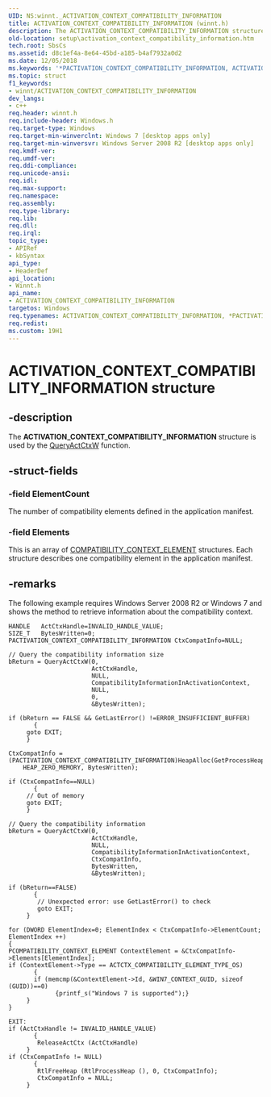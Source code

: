 ```yaml
---
UID: NS:winnt._ACTIVATION_CONTEXT_COMPATIBILITY_INFORMATION
title: ACTIVATION_CONTEXT_COMPATIBILITY_INFORMATION (winnt.h)
description: The ACTIVATION_CONTEXT_COMPATIBILITY_INFORMATION structure is used by the QueryActCtxW function.
old-location: setup\activation_context_compatibility_information.htm
tech.root: SbsCs
ms.assetid: d8c1ef4a-8e64-45bd-a185-b4af7932a0d2
ms.date: 12/05/2018
ms.keywords: '*PACTIVATION_CONTEXT_COMPATIBILITY_INFORMATION, ACTIVATION_CONTEXT_COMPATIBILITY_INFORMATION, ACTIVATION_CONTEXT_COMPATIBILITY_INFORMATION structure [Setup API], PACTIVATION_CONTEXT_COMPATIBILITY_INFORMATION, PACTIVATION_CONTEXT_COMPATIBILITY_INFORMATION structure pointer [Setup API], _ACTIVATION_CONTEXT_COMPATIBILITY_INFORMATION, setup.activation_context_compatibility_information, winnt/ACTIVATION_CONTEXT_COMPATIBILITY_INFORMATION, winnt/PACTIVATION_CONTEXT_COMPATIBILITY_INFORMATION'
ms.topic: struct
f1_keywords:
- winnt/ACTIVATION_CONTEXT_COMPATIBILITY_INFORMATION
dev_langs:
- c++
req.header: winnt.h
req.include-header: Windows.h
req.target-type: Windows
req.target-min-winverclnt: Windows 7 [desktop apps only]
req.target-min-winversvr: Windows Server 2008 R2 [desktop apps only]
req.kmdf-ver: 
req.umdf-ver: 
req.ddi-compliance: 
req.unicode-ansi: 
req.idl: 
req.max-support: 
req.namespace: 
req.assembly: 
req.type-library: 
req.lib: 
req.dll: 
req.irql: 
topic_type:
- APIRef
- kbSyntax
api_type:
- HeaderDef
api_location:
- Winnt.h
api_name:
- ACTIVATION_CONTEXT_COMPATIBILITY_INFORMATION
targetos: Windows
req.typenames: ACTIVATION_CONTEXT_COMPATIBILITY_INFORMATION, *PACTIVATION_CONTEXT_COMPATIBILITY_INFORMATION
req.redist: 
ms.custom: 19H1
---
```


# ACTIVATION_CONTEXT_COMPATIBILITY_INFORMATION structure


## -description


The <b>ACTIVATION_CONTEXT_COMPATIBILITY_INFORMATION</b> structure is used by the <a href="https://docs.microsoft.com/windows/desktop/api/winbase/nf-winbase-queryactctxw">QueryActCtxW</a> function.



## -struct-fields




### -field ElementCount

The number of compatibility elements defined in the application manifest.


### -field Elements

This is an array of <a href="https://docs.microsoft.com/windows/desktop/api/winnt/ns-winnt-compatibility_context_element">COMPATIBILITY_CONTEXT_ELEMENT</a> structures. Each structure describes one compatibility element in the application manifest.


## -remarks



The following example requires Windows Server 2008 R2 or Windows 7 and shows the method to retrieve information about the compatibility context.

<pre class="syntax" xml:space="preserve"><code>HANDLE   ActCtxHandle=INVALID_HANDLE_VALUE;
SIZE_T   BytesWritten=0;
PACTIVATION_CONTEXT_COMPATIBILITY_INFORMATION CtxCompatInfo=NULL;

// Query the compatibility information size
bReturn = QueryActCtxW(0, 
                       ActCtxHandle,
                       NULL,
                       CompatibilityInformationInActivationContext,
                       NULL,
                       0,
                       &amp;BytesWritten);

if (bReturn == FALSE &amp;&amp; GetLastError() !=ERROR_INSUFFICIENT_BUFFER)
       {
	 goto EXIT;
	 }
	 
CtxCompatInfo = 
(PACTIVATION_CONTEXT_COMPATIBILITY_INFORMATION)HeapAlloc(GetProcessHeap(), 
    HEAP_ZERO_MEMORY, BytesWritten);

if (CtxCompatInfo==NULL)
       {
	 // Out of memory
	 goto EXIT;
	 }

// Query the compatibility information
bReturn = QueryActCtxW(0,
                       ActCtxHandle,
                       NULL,
                       CompatibilityInformationInActivationContext,
                       CtxCompatInfo,
                       BytesWritten,
                       &amp;BytesWritten);

if (bReturn==FALSE)
       {
        // Unexpected error: use GetLastError() to check
        goto EXIT;
	 }

for (DWORD ElementIndex=0; ElementIndex &lt; CtxCompatInfo-&gt;ElementCount; ElementIndex ++)
{
PCOMPATIBILITY_CONTEXT_ELEMENT ContextElement = &amp;CtxCompatInfo-&gt;Elements[ElementIndex];
if (ContextElement-&gt;Type == ACTCTX_COMPATIBILITY_ELEMENT_TYPE_OS)
       {
       if (memcmp(&amp;ContextElement-&gt;Id, &amp;WIN7_CONTEXT_GUID, sizeof (GUID))==0)
             {printf_s("Windows 7 is supported");}
	 }
}
	 
EXIT:
if (ActCtxHandle != INVALID_HANDLE_VALUE) 
       {
        ReleaseActCtx (ActCtxHandle)
	 }
if (CtxCompatInfo != NULL)
       {
        RtlFreeHeap (RtlProcessHeap (), 0, CtxCompatInfo);
        CtxCompatInfo = NULL;
	 }
</code></pre>


